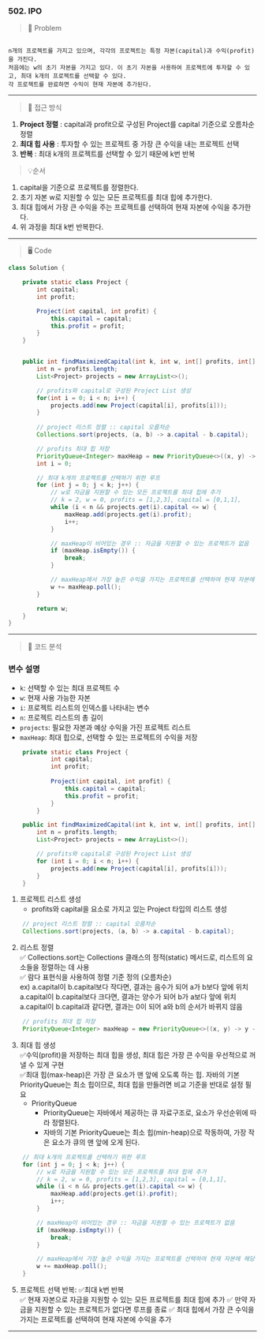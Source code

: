 ### 502. IPO

> 📑 Problem
```
   
n개의 프로젝트를 가지고 있으며, 각각의 프로젝트는 특정 자본(capital)과 수익(profit)을 가진다.    
처음에는 w의 초기 자본을 가지고 있다. 이 초기 자본을 사용하여 프로젝트에 투자할 수 있고, 최대 k개의 프로젝트를 선택할 수 있다.   
각 프로젝트를 완료하면 수익이 현재 자본에 추가된다. 
```
---

> 👀 접근 방식   
1. **Project 정렬** : capital과 profit으로 구성된 Project를 capital 기준으로 오름차순 정렬
2. **최대 힙 사용** : 투자할 수 있는 프로젝트 중 가장 큰 수익을 내는 프로젝트 선택 
3. **반복** : 최대 k개의 프로젝트를 선택할 수 있기 때문에 k번 반복

> 💡순서 
1. capital을 기준으로 프로젝트를 정렬한다.
2. 초기 자본 w로 지원할 수 있는 모든 프로젝트를 최대 힙에 추가한다. 
3. 최대 힙에서 가장 큰 수익을 주는 프로젝트를 선택하여 현재 자본에 수익을 추가한다.
4. 위 과정을 최대 k번 반복한다.
---

>🖥️ Code
```java
class Solution {

    private static class Project {
        int capital;
        int profit;

        Project(int capital, int profit) {
            this.capital = capital;
            this.profit = profit;
        }
    }


    public int findMaximizedCapital(int k, int w, int[] profits, int[] capital) {
        int n = profits.length;
        List<Project> projects = new ArrayList<>();

        // profits와 capital로 구성된 Project List 생성
        for(int i = 0; i < n; i++) {
            projects.add(new Project(capital[i], profits[i]));
        }
        
        // project 리스트 정렬 :: capital 오름차순
        Collections.sort(projects, (a, b) -> a.capital - b.capital);

        // profits 최대 힙 저장
        PriorityQueue<Integer> maxHeap = new PriorityQueue<>((x, y) -> y - x);
        int i = 0;

        // 최대 k개의 프로젝트를 선택하기 위한 루프
        for (int j = 0; j < k; j++) {
            // w로 자금을 지원할 수 있는 모든 프로젝트를 최대 힙에 추가
            // k = 2, w = 0, profits = [1,2,3], capital = [0,1,1], 
            while (i < n && projects.get(i).capital <= w) {
                maxHeap.add(projects.get(i).profit);
                i++;
            }

            // maxHeap이 비어있는 경우 :: 자금을 지원할 수 있는 프로젝트가 없음
            if (maxHeap.isEmpty()) {
                break;
            }

            // maxHeap에서 가장 높은 수익을 가지는 프로젝트를 선택하여 현재 자본에 해당 수익 더하기
            w += maxHeap.poll();
        }

        return w;
    }
}
```
---
> 🔎 코드 분석

### 변수 설명   
* `k`: 선택할 수 있는 최대 프로젝트 수   
* `w`: 현재 사용 가능한 자본   
* `i`: 프로젝트 리스트의 인덱스를 나타내는 변수   
* `n`: 프로젝트 리스트의 총 길이   
* `projects`: 필요한 자본과 예상 수익을 가진 프로젝트 리스트   
* `maxHeap`: 최대 힙으로, 선택할 수 있는 프로젝트의 수익을 저장 

```java
    private static class Project {
            int capital;
            int profit;
    
            Project(int capital, int profit) {
                this.capital = capital;
                this.profit = profit;
            }
        }

    public int findMaximizedCapital(int k, int w, int[] profits, int[] capital) {
        int n = profits.length;
        List<Project> projects = new ArrayList<>();

        // profits와 capital로 구성된 Project List 생성
        for (int i = 0; i < n; i++) {
            projects.add(new Project(capital[i], profits[i]));
        }
    }
```
1. 프로젝트 리스트 생성 
    * profits와 capital을 요소로 가지고 있는 Project 타입의 리스트 생성 

```java
    // project 리스트 정렬 :: capital 오름차순
    Collections.sort(projects, (a, b) -> a.capital - b.capital);
```
2. 리스트 정렬   
    ✅ Collections.sort는 Collections 클래스의 정적(static) 메서드로, 리스트의 요소들을 정렬하는 데 사용   
    ✅ 람다 표현식을 사용하여 정렬 기준 정의 (오름차순)    
    ex) a.capital이 b.capital보다 작다면, 결과는 음수가 되어 a가 b보다 앞에 위치   
   a.capital이 b.capital보다 크다면, 결과는 양수가 되어 b가 a보다 앞에 위치   
   a.capital이 b.capital과 같다면, 결과는 0이 되어 a와 b의 순서가 바뀌지 않음   

```java
    // profits 최대 힙 저장
    PriorityQueue<Integer> maxHeap = new PriorityQueue<>((x, y) -> y - x);
```
3. 최대 힙 생성   
    ✅수익(profit)을 저장하는 최대 힙을 생성, 최대 힙은 가장 큰 수익을 우선적으로 꺼낼 수 있게 구현    
    ✅최대 힙(max-heap)은 가장 큰 요소가 맨 앞에 오도록 하는 힙. 자바의 기본 PriorityQueue는 최소 힙이므로, 최대 힙을 만들려면 비교 기준을 반대로 설정 필요   
    * PriorityQueue   
        * PriorityQueue는 자바에서 제공하는 큐 자료구조로, 요소가 우선순위에 따라 정렬된다.
        * 자바의 기본 PriorityQueue는 최소 힙(min-heap)으로 작동하여, 가장 작은 요소가 큐의 맨 앞에 오게 된다.

```java
    // 최대 k개의 프로젝트를 선택하기 위한 루프
    for (int j = 0; j < k; j++) {
        // w로 자금을 지원할 수 있는 모든 프로젝트를 최대 힙에 추가
        // k = 2, w = 0, profits = [1,2,3], capital = [0,1,1], 
        while (i < n && projects.get(i).capital <= w) {
            maxHeap.add(projects.get(i).profit);
            i++;
        }

        // maxHeap이 비어있는 경우 :: 자금을 지원할 수 있는 프로젝트가 없음
        if (maxHeap.isEmpty()) {
            break;
        }

        // maxHeap에서 가장 높은 수익을 가지는 프로젝트를 선택하여 현재 자본에 해당 수익 더하기
        w += maxHeap.poll();
    }
```
5. 프로젝트 선택 반복:
    ✅최대 k번 반복   
    ✅ 현재 자본으로 자금을 지원할 수 있는 모든 프로젝트를 최대 힙에 추가
    ✅ 만약 자금을 지원할 수 있는 프로젝트가 없다면 루프를 종료
    ✅ 최대 힙에서 가장 큰 수익을 가지는 프로젝트를 선택하여 현재 자본에 수익을 추가

---

